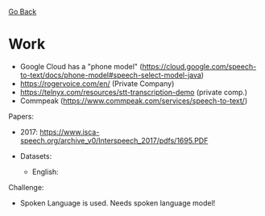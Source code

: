 [Go Back](https://github.com/arm-on/plan/blob/main/README.md)
# Work

- Google Cloud has a "phone model" (https://cloud.google.com/speech-to-text/docs/phone-model#speech-select-model-java)
- https://rogervoice.com/en/ (Private Company)
- https://telnyx.com/resources/stt-transcription-demo (private comp.)
- Commpeak (https://www.commpeak.com/services/speech-to-text/)

Papers:
- 2017: https://www.isca-speech.org/archive_v0/Interspeech_2017/pdfs/1695.PDF

- Datasets:
    - English:

Challenge:
- Spoken Language is used. Needs spoken language model!